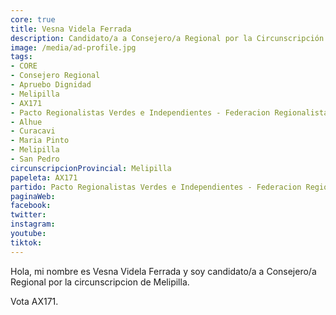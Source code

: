 ```yaml
---
core: true
title: Vesna Videla Ferrada
description: Candidato/a a Consejero/a Regional por la Circunscripción de Melipilla
image: /media/ad-profile.jpg
tags:
- CORE
- Consejero Regional
- Apruebo Dignidad
- Melipilla
- AX171
- Pacto Regionalistas Verdes e Independientes - Federacion Regionalista Verde Social - Independientes
- Alhue
- Curacavi
- Maria Pinto
- Melipilla
- San Pedro
circunscripcionProvincial: Melipilla
papeleta: AX171
partido: Pacto Regionalistas Verdes e Independientes - Federacion Regionalista Verde Social - Independientes
paginaWeb:
facebook:
twitter:
instagram:
youtube:
tiktok:
---
```

Hola, mi nombre es Vesna Videla Ferrada y soy candidato/a a Consejero/a Regional por la circunscripcion de Melipilla.

Vota AX171.
